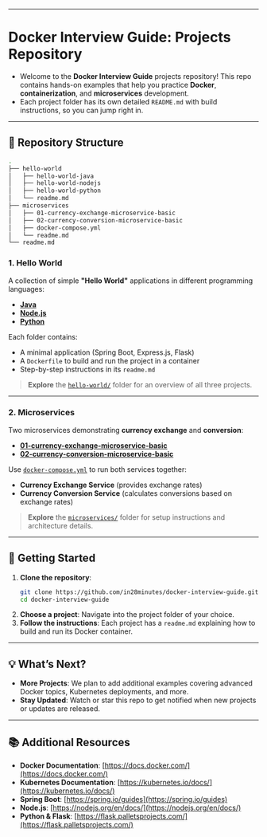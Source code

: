 
---

# Docker Interview Guide: Projects Repository
- Welcome to the **Docker Interview Guide** projects repository! This repo contains hands-on examples that help you practice **Docker**, **containerization**, and **microservices** development.
- Each project folder has its own detailed `README.md` with build instructions, so you can jump right in.

---

## 📂 Repository Structure

```bash
.
├── hello-world
│   ├── hello-world-java
│   ├── hello-world-nodejs
│   ├── hello-world-python
│   └── readme.md
├── microservices
│   ├── 01-currency-exchange-microservice-basic
│   ├── 02-currency-conversion-microservice-basic
│   ├── docker-compose.yml
│   └── readme.md
└── readme.md
```

### 1. **Hello World**
A collection of simple **"Hello World"** applications in different programming languages:
- **[Java](./hello-world/hello-world-java/readme.md)**
- **[Node.js](./hello-world/hello-world-nodejs/readme.md)**
- **[Python](./hello-world/hello-world-python/readme.md)**

Each folder contains:
- A minimal application (Spring Boot, Express.js, Flask)
- A `Dockerfile` to build and run the project in a container
- Step-by-step instructions in its `readme.md`

> **Explore** the [`hello-world/`](./hello-world/readme.md) folder for an overview of all three projects.

---

### 2. **Microservices**
Two microservices demonstrating **currency exchange** and **conversion**:
- **[01-currency-exchange-microservice-basic](./microservices/01-currency-exchange-microservice-basic/readme.md)**
- **[02-currency-conversion-microservice-basic](./microservices/02-currency-conversion-microservice-basic/readme.md)**

Use [`docker-compose.yml`](./microservices/docker-compose.yml) to run both services together:
- **Currency Exchange Service** (provides exchange rates)
- **Currency Conversion Service** (calculates conversions based on exchange rates)

> **Explore** the [`microservices/`](./microservices/readme.md) folder for setup instructions and architecture details.

---

## 🚀 Getting Started

1. **Clone the repository**:
   ```bash
   git clone https://github.com/in28minutes/docker-interview-guide.git
   cd docker-interview-guide
   ```
2. **Choose a project**: Navigate into the project folder of your choice.
3. **Follow the instructions**: Each project has a `readme.md` explaining how to build and run its Docker container.

---

## 💡 What’s Next?

- **More Projects**: We plan to add additional examples covering advanced Docker topics, Kubernetes deployments, and more.
- **Stay Updated**: Watch or star this repo to get notified when new projects or updates are released.

---

## 📚 Additional Resources

- **Docker Documentation**: [https://docs.docker.com/](https://docs.docker.com/)
- **Kubernetes Documentation**: [https://kubernetes.io/docs/](https://kubernetes.io/docs/)
- **Spring Boot**: [https://spring.io/guides](https://spring.io/guides)
- **Node.js**: [https://nodejs.org/en/docs/](https://nodejs.org/en/docs/)
- **Python & Flask**: [https://flask.palletsprojects.com/](https://flask.palletsprojects.com/)
